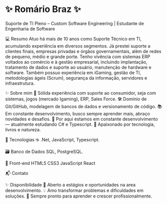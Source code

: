 <h1>✨ Romário Braz ✨</h1>

Suporte de TI Pleno – Custom Software Engineering | Estudante de Engenharia de Software

💻 Resumo
Atuo há mais de 10 anos como Suporte Técnico em TI, acumulando experiência em diversos segmentos. Já prestei suporte a clientes finais, empresas privadas e órgãos governamentais, além de redes de pequeno, médio e grande porte. Tenho vivência com sistemas ERP voltados ao comércio e à gestão empresarial, incluindo implantação, tratamento de dados e suporte ao usuário, manutenção de hardware e software. Também possuo experiência em iGaming, gestão de TI, metodologias ágeis (Scrum), segurança da informação, servidores e infraestrutura.

✨ Sobre mim
💼 Sólida experiência com suporte ao consumidor, seja com sistemas, jogos (mercado Igaming), ERP, Sales Force.
🛠️ Domínio de Git/GitHub, modelagem de bancos de dados e versionamento de código.
📚 Em constante desenvolvimento, busco sempre aprender mais, abraço novidades e desafios.
🌱 Por aqui estamos em constante desenvolvimento — atualmente estudando C# e Typescript.
🐾 Apaixonado por tecnologia, livros e natureza.

🎨 Tecnologias
☕ .Net, JavaScript, Typescript.

🗃️ Banco de Dados
SQL, PostgreSQL.

🎨 Front-end
HTML5 CSS3 JavaScript React

📬 Contato
  

✨ Disponibilidade
📌 Aberto a estágios e oportunidades na area desenvolvimento.
💡 Amo transformar problemas e dificuldades em soluções.
🚀 Sempre pronto para aprender e crescer profissionalmente.
